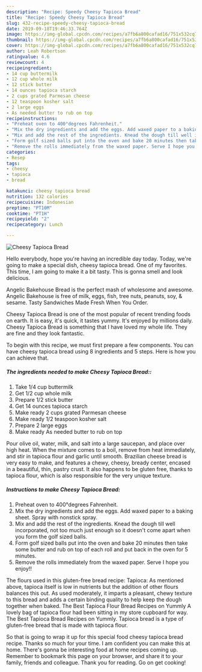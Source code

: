 ```yaml
---
description: "Recipe: Speedy Cheesy Tapioca Bread"
title: "Recipe: Speedy Cheesy Tapioca Bread"
slug: 432-recipe-speedy-cheesy-tapioca-bread
date: 2019-09-18T19:46:33.764Z
image: https://img-global.cpcdn.com/recipes/a7fb6a800cafad16/751x532cq70/cheesy-tapioca-bread-recipe-main-photo.jpg
thumbnail: https://img-global.cpcdn.com/recipes/a7fb6a800cafad16/751x532cq70/cheesy-tapioca-bread-recipe-main-photo.jpg
cover: https://img-global.cpcdn.com/recipes/a7fb6a800cafad16/751x532cq70/cheesy-tapioca-bread-recipe-main-photo.jpg
author: Leah Robertson
ratingvalue: 4.6
reviewcount: 4
recipeingredient:
- 14 cup buttermilk
- 12 cup whole milk
- 12 stick butter
- 14 ounces tapioca starch
- 2 cups grated Parmesan cheese
- 12 teaspoon kosher salt
- 2 large eggs
- As needed butter to rub on top
recipeinstructions:
- "Preheat oven to 400°degrees Fahrenheit."
- "Mix the dry ingredients and add the eggs. Add waxed paper to a baking sheet. Spray with nonstick spray."
- "Mix and add the rest of the ingredients. Knead the dough till well incorporated, not too much just enough so it doesn&#39;t come apart when you form the golf sized balls."
- "Form golf sized balls put into the oven and bake 20 minutes then take some butter and rub on top of each roll and put back in the oven for 5 minutes."
- "Remove the rolls immediately from the waxed paper. Serve I hope you enjoy!!"
categories:
- Resep
tags:
- cheesy
- tapioca
- bread

katakunci: cheesy tapioca bread
nutrition: 132 calories
recipecuisine: Indonesian
preptime: "PT10M"
cooktime: "PT1H"
recipeyield: "2"
recipecategory: Lunch

---
```



![Cheesy Tapioca Bread](https://img-global.cpcdn.com/recipes/a7fb6a800cafad16/751x532cq70/cheesy-tapioca-bread-recipe-main-photo.jpg)

Hello everybody, hope you're having an incredible day today. Today, we're going to make a special dish, cheesy tapioca bread. One of my favorites. This time, I am going to make it a bit tasty. This is gonna smell and look delicious.

Angelic Bakehouse Bread is the perfect mash of wholesome and awesome. Angelic Bakehouse is free of milk, eggs, fish, tree nuts, peanuts, soy, &amp; sesame. Tasty Sandwiches Made Fresh When You Order.

Cheesy Tapioca Bread is one of the most popular of recent trending foods on earth. It is easy, it's quick, it tastes yummy. It's enjoyed by millions daily. Cheesy Tapioca Bread is something that I have loved my whole life. They are fine and they look fantastic.


To begin with this recipe, we must first prepare a few components. You can have cheesy tapioca bread using 8 ingredients and 5 steps. Here is how you can achieve that.

##### The ingredients needed to make Cheesy Tapioca Bread::

1. Take 1/4 cup buttermilk
1. Get 1/2 cup whole milk
1. Prepare 1/2 stick butter
1. Get 14 ounces tapioca starch
1. Make ready 2 cups grated Parmesan cheese
1. Make ready 1/2 teaspoon kosher salt
1. Prepare 2 large eggs
1. Make ready As needed butter to rub on top


Pour olive oil, water, milk, and salt into a large saucepan, and place over high heat. When the mixture comes to a boil, remove from heat immediately, and stir in tapioca flour and garlic until smooth. Brazilian cheese bread is very easy to make, and features a chewy, cheesy, bready center, encased in a beautiful, thin, pastry crust. It also happens to be gluten free, thanks to tapioca flour, which is also responsible for the very unique texture. 

##### Instructions to make Cheesy Tapioca Bread:

1. Preheat oven to 400°degrees Fahrenheit.
1. Mix the dry ingredients and add the eggs. Add waxed paper to a baking sheet. Spray with nonstick spray.
1. Mix and add the rest of the ingredients. Knead the dough till well incorporated, not too much just enough so it doesn&#39;t come apart when you form the golf sized balls.
1. Form golf sized balls put into the oven and bake 20 minutes then take some butter and rub on top of each roll and put back in the oven for 5 minutes.
1. Remove the rolls immediately from the waxed paper. Serve I hope you enjoy!!


The flours used in this gluten-free bread recipe: Tapioca: As mentioned above, tapioca itself is low in nutrients but the addition of other flours balances this out. As used moderately, it imparts a pleasant, chewy texture to this bread and adds a certain binding quality to help keep the dough together when baked. The Best Tapioca Flour Bread Recipes on Yummly A lovely bag of tapioca flour had been sitting in my store cupboard for way. The Best Tapioca Bread Recipes on Yummly. Tapioca bread is a type of gluten-free bread that is made with tapioca flour. 

So that is going to wrap it up for this special food cheesy tapioca bread recipe. Thanks so much for your time. I am confident you can make this at home. There's gonna be interesting food at home recipes coming up. Remember to bookmark this page on your browser, and share it to your family, friends and colleague. Thank you for reading. Go on get cooking!

